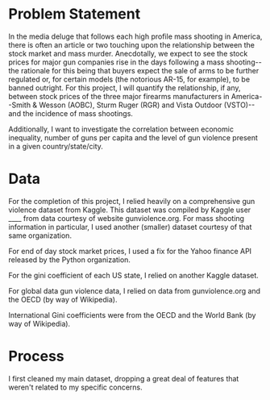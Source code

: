 # Problem Statement

In the media deluge that follows each high profile mass shooting in America, there is often an article or two touching upon the relationship between the stock market and mass murder. Anecdotally, we expect to see the stock prices for major gun companies rise in the days following a mass shooting--the rationale for this being that buyers expect the sale of arms to be further regulated or, for certain models (the notorious AR-15, for example), to be banned outright. For this project, I will quantify the relationship, if any, between stock prices of the three major firearms manufacturers in America--Smith & Wesson (AOBC), Sturm Ruger (RGR) and Vista Outdoor (VSTO)--and the incidence of mass shootings.

Additionally, I want to investigate the correlation between economic inequality, number of guns per capita and the level of gun violence present in a given country/state/city.

# Data

For the completion of this project, I relied heavily on a comprehensive gun violence dataset from Kaggle. This dataset was compiled by Kaggle user ____ from data courtesy of website gunviolence.org. For mass shooting information in particular, I used another (smaller) dataset courtesy of that same organization.

For end of day stock market prices, I used a fix for the Yahoo finance API released by the Python organization.

For the gini coefficient of each US state, I relied on another Kaggle dataset.

For global data gun violence data, I relied on data from gunviolence.org and the OECD (by way of Wikipedia).

International Gini coefficients were from the OECD and the World Bank (by way of Wikipedia).

# Process

I first cleaned my main dataset, dropping a great deal of features that weren't related to my specific concerns.
